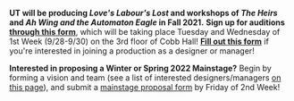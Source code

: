 **UT will be producing *Love's Labour's Lost* and workshops of *The Heirs* and *Ah Wing and the Automaton Eagle* in Fall 2021.** **Sign up for auditions [through this form](http://bit.ly/UTFall21Auditions)**, which will be taking place Tuesday and Wednesday of 1st Week (9/28-9/30) on the 3rd floor of Cobb Hall! **[Fill out this form](https://forms.gle/qRpMdFR1HDCxAdTi8)** if you're interested in joining a production as a designer or manager!

**Interested in proposing a Winter or Spring 2022 Mainstage?** Begin by forming a vision and team (see a list of interested designers/managers [on this page](https://docs.google.com/document/d/1-CPp6fKgUhwP6BdVOM4c6b-2FGZw49l3K-5_jnMQ5rk/edit)), and submit a [mainstage proposal form](https://docs.google.com/document/d/1k06ZjEp9GAP2top1OfQCRqptDcUIm6nB/edit) by Friday of 2nd Week!
